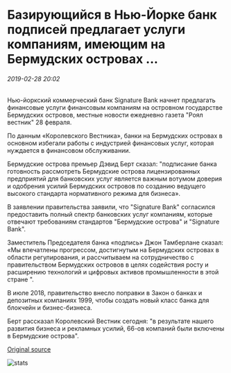 # Базирующийся в Нью-Йорке банк подписей предлагает услуги компаниям, имеющим на Бермудских островах ...

###### 2019-02-28 20:02

Нью-йоркский коммерческий банк Signature Bank начнет предлагать финансовые услуги финансовым компаниям на островном государстве Бермудских островов, местные новости ежедневно газета "Роял вестник" 28 февраля.

По данным «Королевского Вестника», банки на Бермудских островах в основном избегали работы с индустрией финансовых услуг, которая нуждается в финансовом обслуживании.

Бермудские острова премьер Дэвид Берт сказал: "подписание банка готовность рассмотреть Бермудские острова лицензированных предприятий для банковских услуг является важным вотумом доверия и одобрения усилий Бермудских островов по созданию ведущего высокого стандарта нормативного режима для бизнеса».

В заявлении правительства заявили, что "Signature Bank" согласился предоставить полный спектр банковских услуг компаниям, которые отвечают требованиям стандартов "Бермудские острова" и "Signature Bank".

Заместитель Председателя банка «подпись» Джон Тамберлане сказал: «Мы впечатлены прогрессом, достигнутым на Бермудских островах в области регулирования, и рассчитываем на сотрудничество с правительством Бермудских островов в целях содействия росту и расширению технологий и цифровых активов промышленности в этой стране ".

В июле 2018, правительство внесло поправки в Закон о банках и депозитных компаниях 1999, чтобы создать новый класс банка для блокчейн и бизнес-бизнеса.

Берт рассказал Королевский Вестник сегодня: "в результате нашего развития бизнеса и рекламных усилий, 66-ов компаний были включены в Бермудские острова".

[Original source](https://cointelegraph.com/news/new-york-based-signature-bank-to-offer-services-to-fintech-firms-in-bermuda)

![stats](https://c.statcounter.com/11760860/0/a89fa40b/1/ "stats")